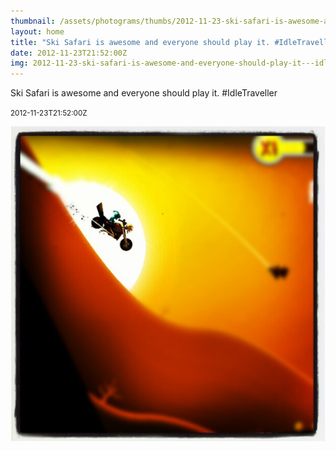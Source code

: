 ```yaml
---
thumbnail: /assets/photograms/thumbs/2012-11-23-ski-safari-is-awesome-and-everyone-should-play-it---idletraveller.jpg
layout: home
title: "Ski Safari is awesome and everyone should play it. #IdleTraveller"
date: 2012-11-23T21:52:00Z
img: 2012-11-23-ski-safari-is-awesome-and-everyone-should-play-it---idletraveller.jpg
---
```


Ski Safari is awesome and everyone should play it. #IdleTraveller

<small>2012-11-23T21:52:00Z</small>

![Ski Safari is awesome and everyone should play it. #IdleTraveller](2012-11-23-ski-safari-is-awesome-and-everyone-should-play-it---idletraveller.jpg)
